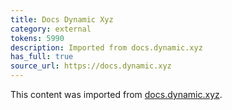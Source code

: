 ```yaml
---
title: Docs Dynamic Xyz
category: external
tokens: 5990
description: Imported from docs.dynamic.xyz
has_full: true
source_url: https://docs.dynamic.xyz
---
```


This content was imported from [docs.dynamic.xyz](https://docs.dynamic.xyz).
